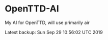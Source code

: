 # OpenTTD-AI
My AI for OpenTTD, will use primarily air

Latest backup: Sun Sep 29 10:56:02 UTC 2019

